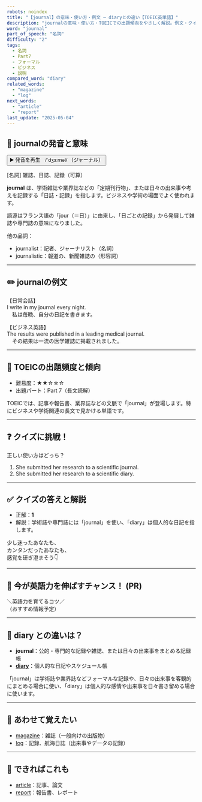 ```yaml
---
robots: noindex
title: "【journal】の意味・使い方・例文 ― diaryとの違い【TOEIC英単語】"
description: "journalの意味・使い方・TOEICでの出題傾向をやさしく解説。例文・クイズ付きでdiaryとの違いもわかりやすく学べます。"
word: "journal"
part_of_speech: "名詞"
difficulty: "2"
tags:
  - 名詞
  - Part7
  - フォーマル
  - ビジネス
  - 説明
compared_word: "diary"
related_words:
  - "magazine"
  - "log"
next_words:
  - "article"
  - "report"
last_update: "2025-05-04"
---
```


## 🔰 journalの発音と意味

<button class="play-audio" onclick="playTTS('journal')">
  <span class="play-audio-main">
    ▶️ 発音を再生　/ˈdʒɜːrnəl/
  </span>
  <span class="play-audio-sub">
    （ジャーナル）
  </span>
</button>

[名詞] 雑誌、日誌、記録（可算）

**journal** は、学術雑誌や業界誌などの「定期刊行物」、または日々の出来事や考えを記録する「日誌・記録」を指します。ビジネスや学術の場面でよく使われます。

語源はフランス語の「jour（＝日）」に由来し、「日ごとの記録」から発展して雑誌や専門誌の意味になりました。

他の品詞：  
- journalist：記者、ジャーナリスト（名詞）
- journalistic：報道の、新聞雑誌の（形容詞）

---

## ✏️ journalの例文

【日常会話】  
I write in my journal every night.  
　私は毎晩、自分の日記を書きます。

【ビジネス英語】  
The results were published in a leading medical journal.  
　その結果は一流の医学雑誌に掲載されました。

---

## 🎯 TOEICの出題頻度と傾向

- 難易度：★★☆☆☆
- 出題パート：Part 7（長文読解）

TOEICでは、記事や報告書、業界誌などの文脈で「journal」が登場します。特にビジネスや学術関連の長文で見かける単語です。

---

## ❓ クイズに挑戦！

正しい使い方はどっち？

1. She submitted her research to a scientific journal.  
2. She submitted her research to a scientific diary.

---

## ✅ クイズの答えと解説

- 正解：**1**
- 解説：学術誌や専門誌には「journal」を使い、「diary」は個人的な日記を指します。

少し迷ったあなたも、  
カンタンだったあなたも、  
感覚を研ぎ澄まそう👇️

---

## 🚀 今が英語力を伸ばすチャンス！ (PR)

<div class="info-center">
＼英語力を育てるコツ／<br>  
（おすすめ情報予定）
</div>

---

## 🤔  diary との違いは？

- **journal**：公的・専門的な記録や雑誌、または日々の出来事をまとめる記録帳
- **[diary](/word/diary)**：個人的な日記やスケジュール帳

「journal」は学術誌や業界誌などフォーマルな記録や、日々の出来事を客観的にまとめる場合に使い、「diary」は個人的な感情や出来事を日々書き留める場合に使います。

---

## 🧩 あわせて覚えたい

- [magazine](/word/magazine)：雑誌（一般向けの出版物）
- [log](/word/log)：記録、航海日誌（出来事やデータの記録）

---

## 📖 できればこれも

- [article](/word/article)：記事、論文
- [report](/word/report)：報告書、レポート

<!-- cvid: aid39_bid04 -->
